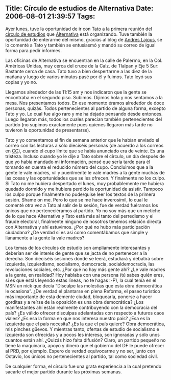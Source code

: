 Title: Círculo de estudios de Alternativa
Date: 2006-08-01 21:39:57
Tags: 
---
<p>Ayer lunes, tuve la oportunidad de ir con <a target="_blank" href="http://www.tacvbo.net">Tato</a> a la primera reunión del <a target="_blank" href="http://www.alternativadf.org.mx/j/index.php?option=com_content&amp;task=view&amp;id=308&amp;Itemid=4">círculo de estudios</a> que <a target="_blank" href="http://www.alternativa.org.mx">Alternativa</a> está organizando. Tuve también la oportunidad de enterarme del mismo, gracias al blog de <a target="_blank" href="http://andreslajous.blogs.com">Andrés Lajous</a>, se lo comenté a Tato y también se entusiasmó y mandó su correo de igual forma para pedir informes.</p>

<p>Las oficinas de Alternativa se encuentran en la calle de Palermo, en la Col. Américas Unidas, muy cerca del cruce de la Calz. de Tlalpan y Eje 5 Sur: Bastante cerca de casa. Tato tuvo a bien despertarme a las diez de la mañana y luego de varios minutos pasé por él y fuimos. Tato leyó sus copias y yo no.</p>

<p>Llegamos alrededor de las 11:15 am y nos indicaron que la gente se encontraba en el segundo piso. Subimos. Dijimos hola y nos sentamos a la mesa. Nos presentamos todos. En ese momento éramos alrededor de doce personas, quizás. Todos pertenecientes al partido de alguna forma, excepto Tato y yo. Lo cual fue algo raro y me ha dejado pensando desde entonces. Luego llegaron más, todos los cuales parecían también pertenecientes del partido (no supimos exactamente pues quienes llegaron más tarde no tuvieron la oportunidad de presentarse).</p>

<p>Tato y yo comentamos el fin de semana anterior que le habían enviado el correo con las lecturas a sólo dieciséis personas (de acuerdo a los correos en <a target="_blank" href="http://en.wikipedia.org/wiki/Carbon_copy">CC</a>), cuando el cupo límite que se había anunciado era de veinte. Es una tristeza. Incluso cuando yo le dije a Tato sobre el círculo, un día después de que yo había mandado mi información, pensé que sería tarde para él tomando en cuenta el reducido número del cupo. Concluimos que a la gente le vale madres, vil y puerilmente le vale madres a la gente muchas de las cosas y las oportunidades que se les ofrecen. Y finalmente no los culpo. Si Tato no me hubiera despertado el lunes, muy probablemente me hubiera quedado dormido y me hubiera perdido la oportunidad de asistir. Tampoco los culpo porque finalmente no pude/quise leer los textos de la primera sesión. Shame on me. Pero lo que se me hace inverosímil, lo cual le comenté otra vez a Tato al salir de la sesión, fue de verdad fuéramos los únicos que no perteneciéramos al partido. Yo no soy más que un metiche de lo que hace Alternativa y Tato está más al tanto del perredismo y el fraude electoral, finalmente ninguno de nosotros tenemos relación directa con Alternativa y ahí estuvimos. ¿Por qué no hubo más participación ciudadana? ¿De verdad sí es así como comentábamos que simple y llanamente a la gente la vale madres?</p>

<p>Los temas de los círculos de estudio son ampliamente interesantes y deberían ser de interés de gente que se jacta de no pertenecer a la derecha. Son dieciséis sesiones donde se leerá, estudiará y debatirá sobre izquierda, izquierdismo, socialismo, democracia, socialdemocracia, las revoluciones sociales, etc. ¿Por qué no hay más gente ahí? ¿Le vale madres a la gente, en realidad? Hoy hablaba con una persona (tú sabes quién eres, si es que estás leyendo estas líneas, no te hagas :-P), la cual tenía en el MSN un nick que decía &#8220;Disculpe las molestias que esta obra democrática le ocasiona&#8221;. ¿De verdad el plantarse en plena Reforma, el paseo turístico más importante de esta demente ciudad, bloquearla, ponerse a hacer gorditas y a reírse de la oposición es una obra democrática? ¿Los manifestantes ahí están realmente contribuyendo con la democracia del país? ¿Es válido ofrecer disculpas adelantadas con respecto a futuros caos viales? ¿Es esa la forma en que nos interesa nuestro país? ¿Esa es la izquierda que el país necesita? ¿Es la que el país quiere? Obra democrática, mis pinches güevos. Y mientras tanto, ofertas de estudio de socialismo e izquierda son ofrecidas y a pocos les interesa, son ignoradas y sólo unos cuantos están ahí. ¿Quizás hizo falta difusión? Claro, un partido pequeño no tiene la maquinaria, apoyo y dinero que el gobierno del DF le puede ofrecer al PRD, por ejemplo. Espero de verdad equivocarme y no ser, junto con Octavio, los únicos no pertenecientes al partido, tal como sociedad civil.</p>

<p>De cualquier forma, el círculo fue una grata experiencia a la cual pretendo sacarle el mejor partido durante las próximas semanas.</p>
